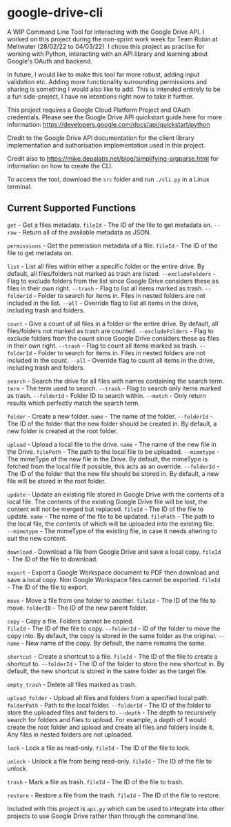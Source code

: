 # google-drive-cli
A WIP Command Line Tool for interacting with the Google Drive API. I worked on this project during the non-sprint work week for Team Robin at Meltwater (28/02/22 to 04/03/22). I chose this project as practise for working with Python, interacting with an API library and learning about Google's OAuth and backend. 

In future, I would like to make this tool far more robust, adding input validation etc. Adding more functionality surrounding permissions and sharing is something I would also like to add. This is intended entirely to be a fun side-project, I have no intentions right now to take it further.

This project requires a Google Cloud Platform Project and OAuth credentials. Please see the Google Drive API quickstart guide here for more information: https://developers.google.com/docs/api/quickstart/python

Credit to the Google Drive API documentation for the client library implementation and authorisation implementation used in this project. 

Credit also to https://mike.depalatis.net/blog/simplifying-argparse.html for information on how to create the CLI. 

To access the tool, download the `src` folder and run `./cli.py` in a Linux terminal. 

## Current Supported Functions
`get` - Get a files metadata. 
    `fileId` - The ID of the file to get metadata on.
    `--raw`  - Return all of the available metadata as JSON.

`permissions` - Get the permission metadata of a file. 
    `fileId` - The ID of the file to get metadata on.

`list` - List all files within either a specific folder or the entire drive. By default, all files/folders not marked as trash are listed. 
    `--excludeFolders` - Flag to exclude folders from the list since Google Drive considers these as files in their own right. 
    `--trash` - Flag to list all items marked as trash. 
    `--folderId` - Folder to search for items in. Files in nested folders are not included in the list. 
    `--all` -  Override flag to list all items in the drive, including trash and folders. 

`count` - Give a count of all files in a folder or the entire drive. By default, all files/folders not marked as trash are counted. 
    `--excludeFolders` - Flag to exclude folders from the count since Google Drive considers these as files in their own right. 
    `--trash` - Flag to count all items marked as trash. 
    `--folderId` - Folder to search for items in. Files in nested folders are not included in the count. 
    `--all` -  Override flag to count all items in the drive, including trash and folders. 

`search` - Search the drive for all files with names containing the search term. 
    `term` - The term used to search. 
    `--trash` - Flag to search only items marked as trash. 
    `--folderId` - Folder ID to search within. 
    `--match` - Only return results which perfectly match the search term. 

`folder` - Create a new folder.
    `name` - The name of the folder.
    `--folderId` - The ID of the folder that the new folder should be created in. By default, a new folder is created at the root folder. 

`upload` - Upload a local file to the drive. 
    `name` - The name of the new file in the Drive.
    `filePath` - The path to the local file to be uploaded.
    `--mimetype` - The mimeType of the new file in the Drive. By default, the mimeType is fetched from the local file if possible, this acts as an override. 
    `--folderId` - The ID of the folder that the new file should be stored in. By default, a new file will be stored in the root folder. 

`update` - Update an existing file stored in Google Drive with the contents of a local file. The contents of the existing Google Drive file will be lost, the content will not be merged but replaced. 
    `fileId` - The ID of the file to update. 
    `name` - The name of the file to be updated.
    `filePath` - The path to the local file, the contents of which will be uploaded into the existing file.  
    `--mimetype` - The mimeType of the existing file, in case it needs altering to suit the new content. 

`download` - Download a file from Google Drive and save a local copy. 
    `fileId` - The ID of the file to download.

`export` - Export a Google Workspace document to PDF then download and save a local copy. Non Google Workspace files cannot be exported. 
    `fileId` - The ID of the file to export.

`move` - Move a file from one folder to another. 
    `fileId` - The ID of the file to move. 
    `folderID` - The ID of the new parent folder. 

`copy` - Copy a file. Folders cannot be copied.  
    `fileId` - The ID of the file to copy. 
    `--folderId` - ID of the folder to move the copy into. By default, the copy is stored in the same folder as the original.
    `--name` - New name of the copy. By default, the name remains the same. 

`shortcut` - Create a shortcut to a file. 
    `fileId` - The ID of the file to create a shortcut to. 
    `--folderId` - The ID of the folder to store the new shortcut in. By default, the new shortcut is stored in the same folder as the target file. 

`empty_trash` - Delete all files marked as trash. 

`upload_folder` - Upload all files and folders from a specified local path. 
    `folderPath` - Path to the local folder.
    `--folderId` - The ID of the folder to store the uploaded files and folders to. 
    `--depth` - The depth to recursively search for folders and files to upload. For example, a depth of 1 would create the root folder and upload and create all files and folders inside it. Any files in nested folders are not uploaded.

`lock` - Lock a file as read-only. 
    `fileId` - The ID of the file to lock.

`unlock` - Unlock a file from being read-only. 
    `fileId` - The ID of the file to unlock.  

`trash` - Mark a file as trash.
    `fileId` - The ID of the file to trash.
    
`restore` - Restore a file from the trash. 
    `fileId` - The ID of the file to restore. 

Included with this project is `api.py` which can be used to integrate into other projects to use Google Drive rather than through the command line. 